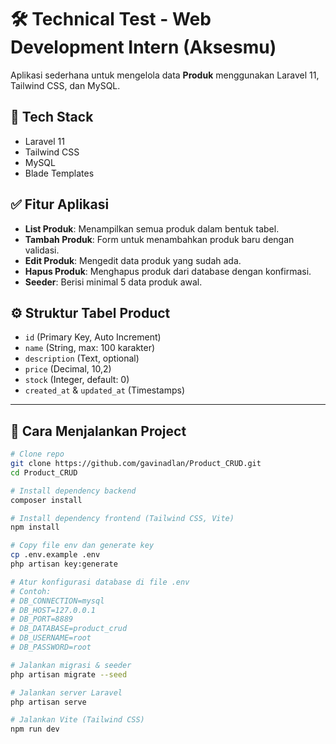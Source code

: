 # 🛠️ Technical Test - Web Development Intern (Aksesmu)

Aplikasi sederhana untuk mengelola data **Produk** menggunakan Laravel 11, Tailwind CSS, dan MySQL.

## 🔧 Tech Stack

- Laravel 11  
- Tailwind CSS  
- MySQL  
- Blade Templates  

## ✅ Fitur Aplikasi

- **List Produk**: Menampilkan semua produk dalam bentuk tabel.  
- **Tambah Produk**: Form untuk menambahkan produk baru dengan validasi.  
- **Edit Produk**: Mengedit data produk yang sudah ada.  
- **Hapus Produk**: Menghapus produk dari database dengan konfirmasi.  
- **Seeder**: Berisi minimal 5 data produk awal.  

## ⚙️ Struktur Tabel Product

- `id` (Primary Key, Auto Increment)  
- `name` (String, max: 100 karakter)  
- `description` (Text, optional)  
- `price` (Decimal, 10,2)  
- `stock` (Integer, default: 0)  
- `created_at` & `updated_at` (Timestamps)  

---

## 🚀 Cara Menjalankan Project

```bash
# Clone repo
git clone https://github.com/gavinadlan/Product_CRUD.git
cd Product_CRUD

# Install dependency backend
composer install

# Install dependency frontend (Tailwind CSS, Vite)
npm install

# Copy file env dan generate key
cp .env.example .env
php artisan key:generate

# Atur konfigurasi database di file .env
# Contoh:
# DB_CONNECTION=mysql
# DB_HOST=127.0.0.1
# DB_PORT=8889
# DB_DATABASE=product_crud
# DB_USERNAME=root
# DB_PASSWORD=root

# Jalankan migrasi & seeder
php artisan migrate --seed

# Jalankan server Laravel
php artisan serve

# Jalankan Vite (Tailwind CSS)
npm run dev
